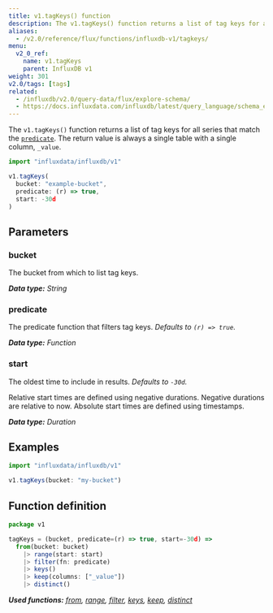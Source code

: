 ```yaml
---
title: v1.tagKeys() function
description: The v1.tagKeys() function returns a list of tag keys for all series that match the predicate.
aliases:
  - /v2.0/reference/flux/functions/influxdb-v1/tagkeys/
menu:
  v2_0_ref:
    name: v1.tagKeys
    parent: InfluxDB v1
weight: 301
v2.0/tags: [tags]
related:
  - /influxdb/v2.0/query-data/flux/explore-schema/
  - https://docs.influxdata.com/influxdb/latest/query_language/schema_exploration#show-tag-keys, SHOW TAG KEYS in InfluxQL
---
```


The `v1.tagKeys()` function returns a list of tag keys for all series that match the [`predicate`](#predicate).
The return value is always a single table with a single column, `_value`.

```js
import "influxdata/influxdb/v1"

v1.tagKeys(
  bucket: "example-bucket",
  predicate: (r) => true,
  start: -30d
)
```

## Parameters

### bucket
The bucket from which to list tag keys.

_**Data type:** String_

### predicate
The predicate function that filters tag keys.
_Defaults to `(r) => true`._

_**Data type:** Function_

### start
The oldest time to include in results.
_Defaults to `-30d`._

Relative start times are defined using negative durations.
Negative durations are relative to now.
Absolute start times are defined using timestamps.

_**Data type:** Duration_

## Examples
```js
import "influxdata/influxdb/v1"

v1.tagKeys(bucket: "my-bucket")
```


## Function definition
```js
package v1

tagKeys = (bucket, predicate=(r) => true, start=-30d) =>
  from(bucket: bucket)
    |> range(start: start)
    |> filter(fn: predicate)
    |> keys()
    |> keep(columns: ["_value"])
    |> distinct()
```

_**Used functions:**
[from](/v2.0/reference/flux/stdlib/built-in/inputs/from/),
[range](/v2.0/reference/flux/stdlib/built-in/transformations/range/),
[filter](/v2.0/reference/flux/stdlib/built-in/transformations/filter/),
[keys](/v2.0/reference/flux/stdlib/built-in/transformations/keys/),
[keep](/v2.0/reference/flux/stdlib/built-in/transformations/keep/),
[distinct](/v2.0/reference/flux/stdlib/built-in/transformations/selectors/distinct/)_
